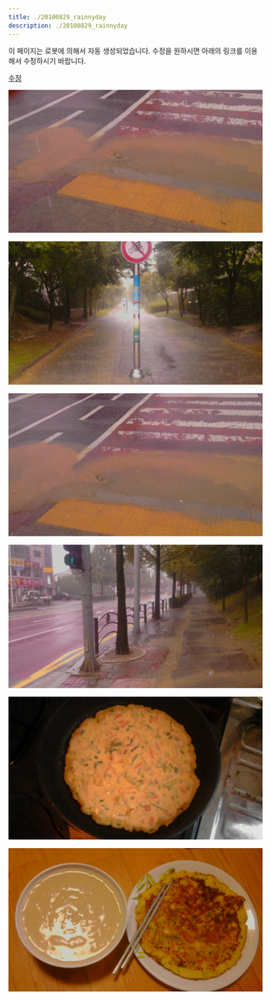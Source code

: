 ```yaml
---
title: ./20100829_rainnyday
description: ./20100829_rainnyday
---
```



이 페이지는 로봇에 의해서 자동 생성되었습니다. 수정을 원하시면 아래의 링크를 이용해서 수정하시기 바랍니다. 


[수정](https://www.github.com/boyinblue/boyinblue.github.io/edit/main/901_diary/./20100829_rainnyday/README.md)


<!--P100829001.jpg-->
![이미지](P100829001.jpg)


<!--P100829002.jpg-->
![이미지](P100829002.jpg)


<!--P100829003.jpg-->
![이미지](P100829003.jpg)


<!--P100829004.jpg-->
![이미지](P100829004.jpg)


<!--P100829005.jpg-->
![이미지](P100829005.jpg)


<!--P100829006.jpg-->
![이미지](P100829006.jpg)


